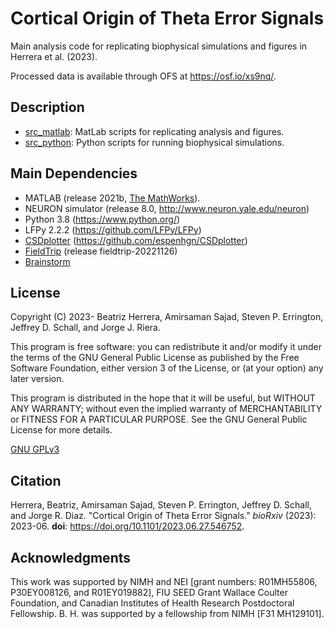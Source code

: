 # Cortical Origin of Theta Error Signals

Main analysis code for replicating biophysical simulations and figures in Herrera et al. (2023).

Processed data is available through OFS at https://osf.io/xs9nq/.

## Description
- [src_matlab](src_matlab): MatLab scripts for replicating analysis and figures.
- [src_python](src_python): Python scripts for running biophysical simulations.


## Main Dependencies
- MATLAB (release 2021b, [The MathWorks](https://www.mathworks.com/?s_tid=gn_logo)).
- NEURON simulator (release 8.0, http://www.neuron.yale.edu/neuron)
- Python 3.8 (https://www.python.org/)
- LFPy 2.2.2 (https://github.com/LFPy/LFPy)
- [CSDplotter](src_synthetic_data/matlab_ana_scripts/functions/CSDplotter-0.1.1) (https://github.com/espenhgn/CSDplotter)
- [FieldTrip](https://www.fieldtriptoolbox.org/) (release fieldtrip-20221126)
- [Brainstorm](https://neuroimage.usc.edu/brainstorm/Introduction)
 
## License
Copyright (C) 2023- Beatriz Herrera, Amirsaman Sajad, Steven P. Errington, Jeffrey D. Schall, and Jorge J. Riera.

This program is free software: you can redistribute it and/or modify it under the terms of the GNU General Public License as published by the Free Software Foundation, either version 3 of the License, or (at your option) any later version.

This program is distributed in the hope that it will be useful, but WITHOUT ANY WARRANTY; without even the implied warranty of MERCHANTABILITY or FITNESS FOR A PARTICULAR PURPOSE. See the GNU General Public License for more details.

[GNU GPLv3](https://choosealicense.com/licenses/gpl-3.0/)

## Citation
Herrera, Beatriz, Amirsaman Sajad, Steven P. Errington, Jeffrey D. Schall, and Jorge R. Diaz. "Cortical Origin of Theta Error Signals." *bioRxiv* (2023): 2023-06. **doi**: https://doi.org/10.1101/2023.06.27.546752.

## Acknowledgments
This work was supported by NIMH and NEI [grant numbers: R01MH55806, P30EY008126, and R01EY019882], FIU SEED Grant Wallace Coulter Foundation, and Canadian Institutes of Health Research Postdoctoral Fellowship. B. H. was supported by a fellowship from NIMH [F31 MH129101].
